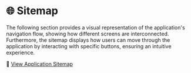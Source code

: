 # 🌐 Sitemap

The following section provides a visual representation of the application's navigation flow, showing how different screens are interconnected. Furthermore, the sitemap displays how users can move through the application by interacting with specific buttons, ensuring an intuitive experience.

🔗 [View Application Sitemap](https://www.figma.com/design/ROSrXyiTy1bgEYor9gmtCq/Proyecto-grupal%3A-GLIP---Elite?node-id=123-1111&t=omo9ThHLzapIO9uC-1)
